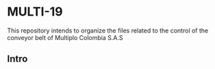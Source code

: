 # MULTI-19
This repository intends to organize the files related to the control of the conveyor belt of Multiplo Colombia S.A.S

## Intro <a name="intro"></a>
